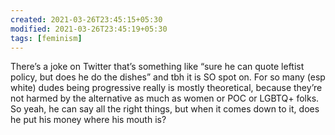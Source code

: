 ```yaml
---
created: 2021-03-26T23:45:15+05:30
modified: 2021-03-26T23:45:19+05:30
tags: [feminism]
---
```


There’s a joke on Twitter that’s something like “sure he can quote leftist policy, but does he do the dishes” and tbh it is SO spot on. For so many (esp white) dudes being progressive really is mostly theoretical, because they’re not harmed by the alternative as much as women or POC or LGBTQ+ folks. So yeah, he can say all the right things, but when it comes down to it, does he put his money where his mouth is?
